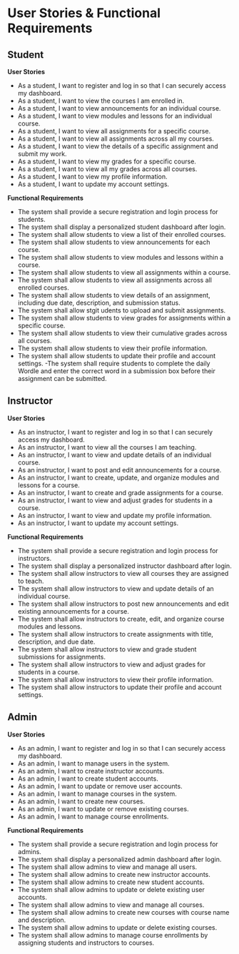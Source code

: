 # User Stories & Functional Requirements

## Student
**User Stories**
- As a student, I want to register and log in so that I can securely access my dashboard.
- As a student, I want to view the courses I am enrolled in.
- As a student, I want to view announcements for an individual course.
- As a student, I want to view modules and lessons for an individual course.
- As a student, I want to view all assignments for a specific course.
- As a student, I want to view all assignments across all my courses.
- As a student, I want to view the details of a specific assignment and submit my work.
- As a student, I want to view my grades for a specific course.
- As a student, I want to view all my grades across all courses.
- As a student, I want to view my profile information.
- As a student, I want to update my account settings.

**Functional Requirements**
- The system shall provide a secure registration and login process for students.
- The system shall display a personalized student dashboard after login.
- The system shall allow students to view a list of their enrolled courses.
- The system shall allow students to view announcements for each course.
- The system shall allow students to view modules and lessons within a course.
- The system shall allow students to view all assignments within a course.
- The system shall allow students to view all assignments across all enrolled courses.
- The system shall allow students to view details of an assignment, including due date, description, and submission status.
- The system shall allow stgit udents to upload and submit assignments.
- The system shall allow students to view grades for assignments within a specific course.
- The system shall allow students to view their cumulative grades across all courses.
- The system shall allow students to view their profile information.
- The system shall allow students to update their profile and account settings.
-The system shall require students to complete the daily Wordle and enter the correct word in a submission box before their assignment can be submitted.


## Instructor
**User Stories**
- As an instructor, I want to register and log in so that I can securely access my dashboard.
- As an instructor, I want to view all the courses I am teaching.
- As an instructor, I want to view and update details of an individual course.
- As an instructor, I want to post and edit announcements for a course.
- As an instructor, I want to create, update, and organize modules and lessons for a course.
- As an instructor, I want to create and grade assignments for a course.
- As an instructor, I want to view and adjust grades for students in a course.
- As an instructor, I want to view and update my profile information.
- As an instructor, I want to update my account settings.

**Functional Requirements**
- The system shall provide a secure registration and login process for instructors.
- The system shall display a personalized instructor dashboard after login.
- The system shall allow instructors to view all courses they are assigned to teach.
- The system shall allow instructors to view and update details of an individual course.
- The system shall allow instructors to post new announcements and edit existing announcements for a course.
- The system shall allow instructors to create, edit, and organize course modules and lessons.
- The system shall allow instructors to create assignments with title, description, and due date.
- The system shall allow instructors to view and grade student submissions for assignments.
- The system shall allow instructors to view and adjust grades for students in a course.
- The system shall allow instructors to view their profile information.
- The system shall allow instructors to update their profile and account settings.


## Admin
**User Stories**
- As an admin, I want to register and log in so that I can securely access my dashboard.
- As an admin, I want to manage users in the system.
- As an admin, I want to create instructor accounts.
- As an admin, I want to create student accounts.
- As an admin, I want to update or remove user accounts.
- As an admin, I want to manage courses in the system.
- As an admin, I want to create new courses.
- As an admin, I want to update or remove existing courses.
- As an admin, I want to manage course enrollments.

**Functional Requirements**
- The system shall provide a secure registration and login process for admins.
- The system shall display a personalized admin dashboard after login.
- The system shall allow admins to view and manage all users.
- The system shall allow admins to create new instructor accounts.
- The system shall allow admins to create new student accounts.
- The system shall allow admins to update or delete existing user accounts.
- The system shall allow admins to view and manage all courses.
- The system shall allow admins to create new courses with course name and description.
- The system shall allow admins to update or delete existing courses.
- The system shall allow admins to manage course enrollments by assigning students and instructors to courses.
